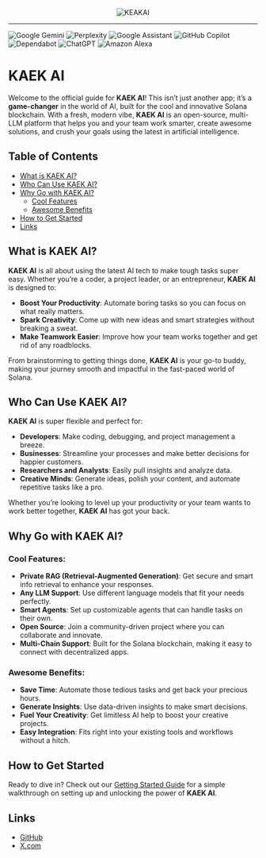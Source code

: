 <div style="text-align: center;">
<img src="https://github.com/KAEK-AI/kaekai/blob/master/assets/logo.jpg?raw=true" alt="KEAKAI">
</div>
<hr>

![Google Gemini](https://img.shields.io/badge/google%20gemini-8E75B2?style=for-the-badge&logo=google%20gemini&logoColor=white) ![Perplexity](https://img.shields.io/badge/perplexity-000000?style=for-the-badge&logo=perplexity&logoColor=088F8F) ![Google Assistant](https://img.shields.io/badge/google%20assistant-4285F4?style=for-the-badge&logo=google%20assistant&logoColor=white) ![GitHub Copilot](https://img.shields.io/badge/github_copilot-8957E5?style=for-the-badge&logo=github-copilot&logoColor=white) ![Dependabot](https://img.shields.io/badge/dependabot-025E8C?style=for-the-badge&logo=dependabot&logoColor=white) ![ChatGPT](https://img.shields.io/badge/chatGPT-74aa9c?style=for-the-badge&logo=openai&logoColor=white) ![Amazon Alexa](https://img.shields.io/badge/amazon%20alexa-52b5f7?style=for-the-badge&logo=amazon%20alexa&logoColor=white)

# KAEK AI

Welcome to the official guide for **KAEK AI**! This isn’t just another app; it’s a **game-changer** in the world of AI, built for the cool and innovative Solana blockchain. With a fresh, modern vibe, **KAEK AI** is an open-source, multi-LLM platform that helps you and your team work smarter, create awesome solutions, and crush your goals using the latest in artificial intelligence.

## Table of Contents

- [What is KAEK AI?](#what-is-kaek-ai)
- [Who Can Use KAEK AI?](#who-can-use-kaek-ai)
- [Why Go with KAEK AI?](#why-go-with-kaek-ai)
  - [Cool Features](#cool-features)
  - [Awesome Benefits](#awesome-benefits)
- [How to Get Started](#how-to-get-started)
- [Links](#links)

## What is KAEK AI?

**KAEK AI** is all about using the latest AI tech to make tough tasks super easy. Whether you’re a coder, a project leader, or an entrepreneur, **KAEK AI** is designed to:

- **Boost Your Productivity**: Automate boring tasks so you can focus on what really matters.
- **Spark Creativity**: Come up with new ideas and smart strategies without breaking a sweat.
- **Make Teamwork Easier**: Improve how your team works together and get rid of any roadblocks.

From brainstorming to getting things done, **KAEK AI** is your go-to buddy, making your journey smooth and impactful in the fast-paced world of Solana.

## Who Can Use KAEK AI?

**KAEK AI** is super flexible and perfect for:

- **Developers**: Make coding, debugging, and project management a breeze.
- **Businesses**: Streamline your processes and make better decisions for happier customers.
- **Researchers and Analysts**: Easily pull insights and analyze data.
- **Creative Minds**: Generate ideas, polish your content, and automate repetitive tasks like a pro.

Whether you’re looking to level up your productivity or your team wants to work better together, **KAEK AI** has got your back.

## Why Go with KAEK AI?

### Cool Features:

- **Private RAG (Retrieval-Augmented Generation)**: Get secure and smart info retrieval to enhance your responses.
- **Any LLM Support**: Use different language models that fit your needs perfectly.
- **Smart Agents**: Set up customizable agents that can handle tasks on their own.
- **Open Source**: Join a community-driven project where you can collaborate and innovate.
- **Multi-Chain Support**: Built for the Solana blockchain, making it easy to connect with decentralized apps.

### Awesome Benefits:

- **Save Time**: Automate those tedious tasks and get back your precious hours.
- **Generate Insights**: Use data-driven insights to make smart decisions.
- **Fuel Your Creativity**: Get limitless AI help to boost your creative projects.
- **Easy Integration**: Fits right into your existing tools and workflows without a hitch.

## How to Get Started

Ready to dive in? Check out our [Getting Started Guide](https://github.com/KAEK-AI/kaekai/wiki/Quickstart) for a simple walkthrough on setting up and unlocking the power of **KAEK AI**.

## Links

- [GitHub](https://github.com/KAEK-AI/kaek-ai)
- [X.com](https://twitter.com/KAEK_AI)
